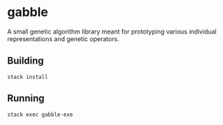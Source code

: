 # gabble

A small genetic algorithm library meant for prototyping various individual representations and genetic operators.


## Building
`stack install`

## Running
`stack exec gabble-exe`